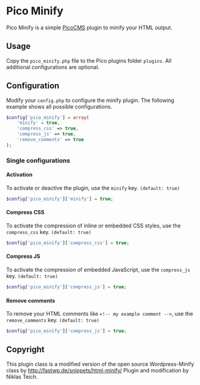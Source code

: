 Pico Minify
===========

Pico Minify is a simple [PicoCMS](http://picocms.org/) plugin to minify your HTML output.

## Usage

Copy the `pico_minify.php` file to the Pico plugins folder `plugins`. All additional configurations are optional.

## Configuration

Modify your `config.php` to configure the minify plugin.
The following example shows all possible configurations.

```php
$config['pico_minify'] = array(
    'minify' = true,
    'compress_css' => true,
    'compress_js' => true,
    'remove_comments' => true
);
```

### Single configurations
#### Activation

To activate or deactive the plugin, use the `minify` key. `(default: true)`

```php
$config['pico_minify']['minify'] = true;
```

#### Compress CSS

To activate the compression of inline or embedded CSS styles, use the `compress_css` key.  `(default: true)`

```php
$config['pico_minify']['compress_css'] = true;
```

#### Compress JS

To activate the compression of embedded JavaScript, use the `compress_js` key.  `(default: true)`

```php
$config['pico_minify']['compress_js'] = true;
```

#### Remove comments

To remove your HTML comments like `<!-- my example comment -->`, use the `remove_comments` key.  `(default: true)`

```php
$config['pico_minify']['compress_js'] = true;
```

## Copyright

This plugin class is a modified version of the open source Wordpress-Minify class by http://fastwp.de/snippets/html-minify/
Plugin and modification by Niklas Teich.
